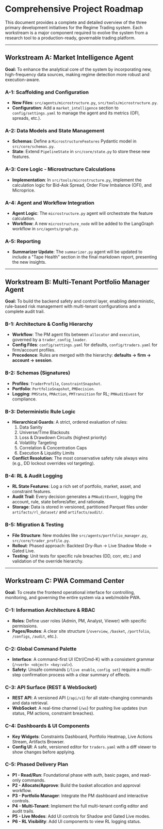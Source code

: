 # Comprehensive Project Roadmap

This document provides a complete and detailed overview of the three primary development initiatives for the Regime Trading system. Each workstream is a major component required to evolve the system from a research tool to a production-ready, governable trading platform.

---

## Workstream A: Market Intelligence Agent

**Goal:** To enhance the analytical core of the system by incorporating new, high-frequency data sources, making regime detection more robust and execution-aware.

### A-1: Scaffolding and Configuration
-   **New Files**: `src/agents/microstructure.py`, `src/tools/microstructure.py`.
-   **Configuration**: Add a `market_intelligence` section to `config/settings.yaml` to manage the agent and its metrics (OFI, spreads, etc.).

### A-2: Data Models and State Management
-   **Schemas**: Define a `MicrostructureFeatures` Pydantic model in `src/core/schemas.py`.
-   **State**: Extend `PipelineState` in `src/core/state.py` to store these new features.

### A-3: Core Logic - Microstructure Calculations
-   **Implementation**: In `src/tools/microstructure.py`, implement the calculation logic for Bid-Ask Spread, Order Flow Imbalance (OFI), and Microprice.

### A-4: Agent and Workflow Integration
-   **Agent Logic**: The `microstructure.py` agent will orchestrate the feature calculation.
-   **Workflow**: A new `microstructure_node` will be added to the LangGraph workflow in `src/agents/graph.py`.

### A-5: Reporting
-   **Summarizer Update**: The `summarizer.py` agent will be updated to include a "Tape Health" section in the final markdown report, presenting the new insights.

---

## Workstream B: Multi-Tenant Portfolio Manager Agent

**Goal:** To build the backend safety and control layer, enabling deterministic, rule-based risk management with multi-tenant configurations and a complete audit trail.

### B-1: Architecture & Config Hierarchy
-   **Workflow**: The PM agent fits between `allocator` and `execution`, governed by a `trader_config_loader`.
-   **Config Files**: `config/settings.yaml` for defaults, `config/traders.yaml` for firm/account profiles.
-   **Precedence**: Rules are merged with the hierarchy: **defaults → firm → account → session**.

### B-2: Schemas (Signatures)
-   **Profiles**: `TraderProfile`, `ConstraintSnapshot`.
-   **Portfolio**: `PortfolioSnapshot`, `PMDecision`.
-   **Logging**: `PMState`, `PMAction`, `PMTransition` for RL; `PMAuditEvent` for compliance.

### B-3: Deterministic Rule Logic
-   **Hierarchical Guards**: A strict, ordered evaluation of rules:
    1.  Data Sanity
    2.  Universe/Time Blackouts
    3.  Loss & Drawdown Circuits (highest priority)
    4.  Volatility Targeting
    5.  Correlation & Concentration Caps
    6.  Execution & Liquidity Limits
-   **Conflict Resolution**: The most conservative safety rule always wins (e.g., DD lockout overrides vol targeting).

### B-4: RL & Audit Logging
-   **RL State Features**: Log a rich set of portfolio, market, asset, and constraint features.
-   **Audit Trail**: Every decision generates a `PMAuditEvent`, logging the account, rule, state before/after, and rationale.
-   **Storage**: Data is stored in versioned, partitioned Parquet files under `artifacts/rl_dataset/` and `artifacts/audit/`.

### B-5: Migration & Testing
-   **File Structure**: New modules like `src/agents/portfolio_manager.py`, `src/core/trader_profile.py`.
-   **Rollout**: Phased approach: Backtest Dry-Run → Live Shadow Mode → Gated Live.
-   **Testing**: Unit tests for specific rule breaches (DD, corr, etc.) and validation of the override hierarchy.

---

## Workstream C: PWA Command Center

**Goal:** To create the frontend operational interface for controlling, monitoring, and governing the entire system via a web/mobile PWA.

### C-1: Information Architecture & RBAC
-   **Roles**: Define user roles (Admin, PM, Analyst, Viewer) with specific permissions.
-   **Pages/Routes**: A clear site structure (`/overview`, `/basket`, `/portfolio`, `/configs`, `/audit`, etc.).

### C-2: Global Command Palette
-   **Interface**: A command-first UI (Ctrl/Cmd-K) with a consistent grammar (`/<verb> <object> <key:val>`).
-   **Safety**: Unsafe commands (`/live enable`, `config set`) require a multi-step confirmation process with a clear summary of effects.

### C-3: API Surface (REST & WebSocket)
-   **REST API**: A versioned API (`/api/v1`) for all state-changing commands and data retrieval.
-   **WebSocket**: A real-time channel (`/ws`) for pushing live updates (run status, PM actions, constraint breaches).

### C-4: Dashboards & UI Components
-   **Key Widgets**: Constraints Dashboard, Portfolio Heatmap, Live Actions Stream, Artifacts Browser.
-   **Config UI**: A safe, versioned editor for `traders.yaml` with a diff viewer to show changes before applying.

### C-5: Phased Delivery Plan
-   **P1 - Read/Run**: Foundational phase with auth, basic pages, and read-only commands.
-   **P2 - Allocate/Approve**: Build the basket allocation and approval workflow.
-   **P3 - Portfolio Manager**: Integrate the PM dashboard and interactive controls.
-   **P4 - Multi-Tenant**: Implement the full multi-tenant config editor and audit trails.
-   **P5 - Live Modes**: Add UI controls for Shadow and Gated Live modes.
-   **P6 - RL Visibility**: Add UI components to view RL logging status.
